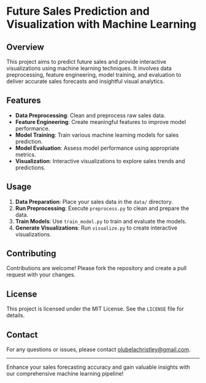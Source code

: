 # Future Sales Prediction and Visualization with Machine Learning

## Overview

This project aims to predict future sales and provide interactive visualizations using machine learning techniques. It involves data preprocessing, feature engineering, model training, and evaluation to deliver accurate sales forecasts and insightful visual analytics.

## Features

- **Data Preprocessing**: Clean and preprocess raw sales data.
- **Feature Engineering**: Create meaningful features to improve model performance.
- **Model Training**: Train various machine learning models for sales prediction.
- **Model Evaluation**: Assess model performance using appropriate metrics.
- **Visualization**: Interactive visualizations to explore sales trends and predictions.

## Usage

1. **Data Preparation**: Place your sales data in the `data/` directory.
2. **Run Preprocessing**: Execute `preprocess.py` to clean and prepare the data.
3. **Train Models**: Use `train_model.py` to train and evaluate the models.
4. **Generate Visualizations**: Run `visualize.py` to create interactive visualizations.

## Contributing

Contributions are welcome! Please fork the repository and create a pull request with your changes.

## License

This project is licensed under the MIT License. See the `LICENSE` file for details.

## Contact

For any questions or issues, please contact olubelachristley@gmail.com.

---

Enhance your sales forecasting accuracy and gain valuable insights with our comprehensive machine learning pipeline!
